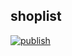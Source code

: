 ## shoplist

[![publish](https://github.com/rustamyusupov/shoplist/actions/workflows/publish.yml/badge.svg)](https://github.com/rustamyusupov/shoplist/actions/workflows/publish.yml)
